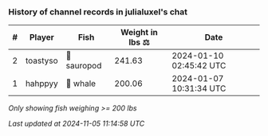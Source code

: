 ### History of channel records in julialuxel's chat
| # | Player | Fish | Weight in lbs ⚖️ | Date |
|-----|------|--------|-----------|---------|
| 2  | toastyso | 🦕 sauropod | 241.63 | 2024-01-10 02:45:42 UTC |
| 1  | hahppyy | 🐳 whale | 200.06 | 2024-01-07 10:31:34 UTC |

_Only showing fish weighing >= 200 lbs_

_Last updated at 2024-11-05 11:14:58 UTC_